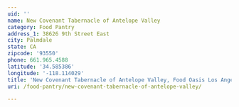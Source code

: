 ```yaml
---
uid: ''
name: New Covenant Tabernacle of Antelope Valley
category: Food Pantry
address_1: 38626 9th Street East
city: Palmdale
state: CA
zipcode: '93550'
phone: 661.965.4588
latitude: '34.585386'
longitude: '-118.114029'
title: 'New Covenant Tabernacle of Antelope Valley, Food Oasis Los Angeles'
uri: /food-pantry/new-covenant-tabernacle-of-antelope-valley/

---
```

